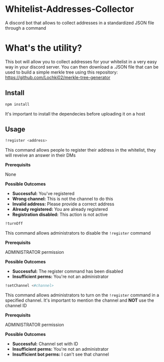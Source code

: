 # Whitelist-Addresses-Collector
A discord bot that allows to collect addresses in a standardized JSON file through a command

# What's the utility?
This bot will allow you to collect addresses for your whitelist in a very easy way in your discord server. You can then download a .JSON file that can be used to build a simple merkle tree using this repository: https://github.com/Lochki02/merkle-tree-generator

## Install

```sh
npm install
```

It's important to install the dependecies before uploading it on a host

## Usage

```sh
!register <address>
```

This command allows people to register their address in the whitelist, they will reveive an answer in their DMs

**Prerequisits**

None

**Possible Outcomes**

* **Successful:** You've registered
* **Wrong channel:** This is not the channel to do this
* **Invalid address:** Please provide a correct address
* **Already registered:** You are already registered
* **Registration disabled:** This action is not active

```sh
!turnOff
```

This command allows administrators to disable the `!register` command

**Prerequisits**

ADMINISTRATOR permission

**Possible Outcomes**

* **Successful:** The register command has been disabled
* **Insufficient perms:** You're not an administrator

```sh
!setChannel <#channel>
```

This command allows administrators to turn on the `!register` command in a specified channel. It's important to mention the channel and **NOT** use the channel ID

**Prerequisits**

ADMINISTRATOR permission

**Possible Outcomes**

* **Successful:** Channel set with ID <channel ID>
* **Insufficient perms:** You're not an administrator
* **Insufficient bot perms:** I can't see that channel
